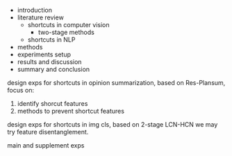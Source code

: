 - introduction
- literature review
    - shortcuts in computer vision
        - two-stage methods
    - shortcuts in NLP
- methods
- experiments setup
- results and discussion
- summary and conclusion

design exps for shortcuts in opinion summarization, based on Res-Plansum, focus on:
1. identify shorcut features
2. methods to prevent shortcut features

design exps for shortcuts in img cls, based on 2-stage LCN-HCN we may try feature disentanglement.

main and supplement exps
